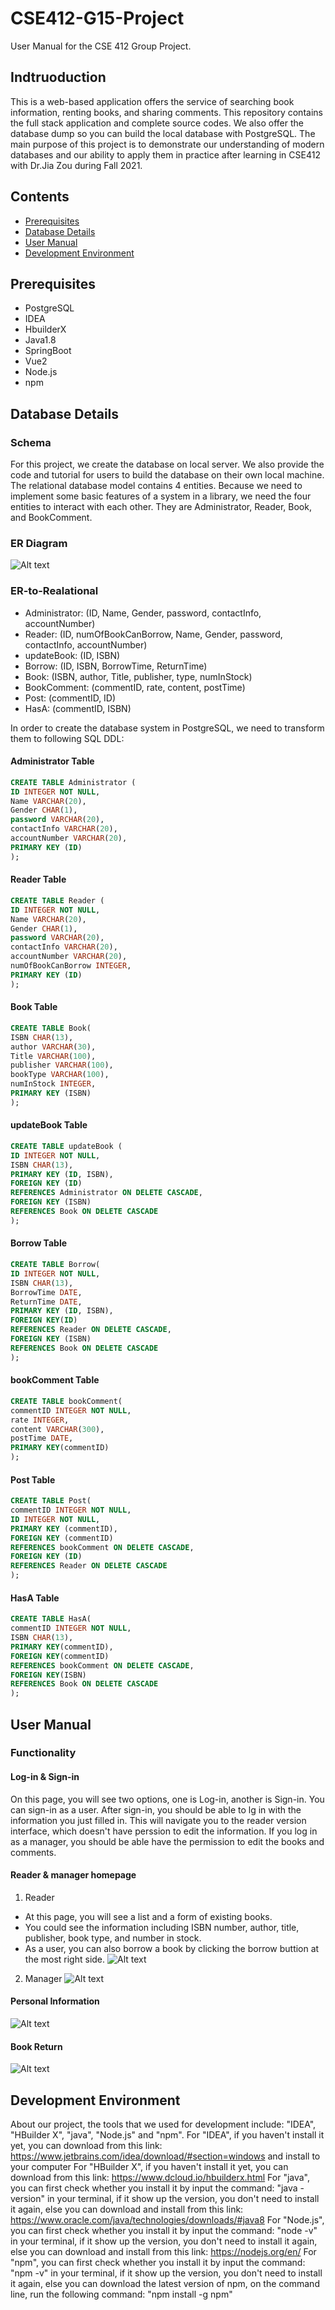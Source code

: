 # CSE412-G15-Project

User Manual for the CSE 412 Group Project.

## Indtruoduction

This is a web-based application offers the service of searching book information, renting books, and sharing comments. This repository contains the full stack application and complete source codes. We also offer the database dump so you can build the local database with PostgreSQL. The main purpose of this project is to demonstrate our understanding of modern databases and our ability to apply them in practice after learning in CSE412 with Dr.Jia Zou during Fall 2021.

## Contents

 - [Prerequisites](#Prerequisites)
 - [Database Details](#Database-Details)
 - [User Manual](#User-Manual)
 - [Development Environment](#Development-Environment)

## Prerequisites

 - PostgreSQL
 - IDEA
 - HbuilderX
 - Java1.8
 - SpringBoot
 - Vue2
 - Node.js
 - npm

## Database Details
### Schema

For this project, we create the database on local server. We also provide the code and tutorial for users to build the database on their own local machine. The relational database model contains 4 entities. Because we need to implement some basic features of a system in a library, we need the four entities to interact with each other. They are Administrator, Reader, Book, and BookComment.

### ER Diagram

![Alt text](./img/ER.png)

### ER-to-Realational

- Administrator: (ID, Name, Gender, password, contactInfo, accountNumber)
- Reader: (ID, numOfBookCanBorrow, Name, Gender, password, contactInfo, accountNumber)
- updateBook: (ID, ISBN)
- Borrow: (ID, ISBN, BorrowTime, ReturnTime)
- Book: (ISBN, author, Title, publisher, type, numInStock)
- BookComment: (commentID, rate, content, postTime)
- Post: (commentID, ID)
- HasA: (commentID, ISBN)

In order to create the database system in PostgreSQL, we need to transform them to following SQL DDL:

#### Administrator Table

~~~~sql
CREATE TABLE Administrator (
ID INTEGER NOT NULL,
Name VARCHAR(20),
Gender CHAR(1),
password VARCHAR(20),
contactInfo VARCHAR(20),
accountNumber VARCHAR(20),
PRIMARY KEY (ID)
);
~~~~

#### Reader Table

~~~~sql
CREATE TABLE Reader (
ID INTEGER NOT NULL,
Name VARCHAR(20),
Gender CHAR(1),
password VARCHAR(20),
contactInfo VARCHAR(20),
accountNumber VARCHAR(20),
numOfBookCanBorrow INTEGER,
PRIMARY KEY (ID)
);
~~~~

#### Book Table

~~~~sql
CREATE TABLE Book(
ISBN CHAR(13),
author VARCHAR(30),
Title VARCHAR(100),
publisher VARCHAR(100),
bookType VARCHAR(100),
numInStock INTEGER,
PRIMARY KEY (ISBN)
);
~~~~

#### updateBook Table

~~~~sql
CREATE TABLE updateBook (
ID INTEGER NOT NULL,
ISBN CHAR(13),
PRIMARY KEY (ID, ISBN),
FOREIGN KEY (ID)
REFERENCES Administrator ON DELETE CASCADE,
FOREIGN KEY (ISBN)
REFERENCES Book ON DELETE CASCADE
);
~~~~

#### Borrow Table

~~~~sql
CREATE TABLE Borrow(
ID INTEGER NOT NULL,
ISBN CHAR(13),
BorrowTime DATE,
ReturnTime DATE,
PRIMARY KEY (ID, ISBN),
FOREIGN KEY(ID)
REFERENCES Reader ON DELETE CASCADE,
FOREIGN KEY (ISBN)
REFERENCES Book ON DELETE CASCADE
);
~~~~

#### bookComment Table

~~~~sql
CREATE TABLE bookComment(
commentID INTEGER NOT NULL,
rate INTEGER,
content VARCHAR(300),
postTime DATE,
PRIMARY KEY(commentID)
);
~~~~

#### Post Table

~~~~sql
CREATE TABLE Post(
commentID INTEGER NOT NULL,
ID INTEGER NOT NULL,
PRIMARY KEY (commentID),
FOREIGN KEY (commentID)
REFERENCES bookComment ON DELETE CASCADE,
FOREIGN KEY (ID)
REFERENCES Reader ON DELETE CASCADE
);
~~~~

#### HasA Table

~~~~sql
CREATE TABLE HasA(
commentID INTEGER NOT NULL,
ISBN CHAR(13),
PRIMARY KEY(commentID),
FOREIGN KEY(commentID)
REFERENCES bookComment ON DELETE CASCADE,
FOREIGN KEY(ISBN)
REFERENCES Book ON DELETE CASCADE
);
~~~~

## User Manual
### Functionality
#### Log-in & Sign-in
On this page, you will see two options, one is Log-in, another is Sign-in. You can sign-in as a user. After sign-in, you should be able to lg in with the information you just filled in. This will navigate you to the reader version interface, which doesn't have perssion to edit the information. If you log in as a manager, you should be able have the permission to edit the books and comments.

#### Reader & manager homepage
1. Reader
- At this page, you will see a list and a form of existing books. 
- You could see the information including ISBN number, author, title, publisher, book type, and number in stock.
- As a user, you can also borrow a book by clicking the borrow buttion at the most right side.
![Alt text](./img/rsearch.jpg)
2. Manager
![Alt text](./img/msearch.jpg)

#### Personal Information

![Alt text](./img/pinfo.jpg)

#### Book Return

![Alt text](./img/return.jpg)

## Development Environment
About our project, the tools that we used for development include: "IDEA", "HBuilder X", "java", "Node.js" and "npm".
For "IDEA", if you haven't install it yet, you can download from this link: https://www.jetbrains.com/idea/download/#section=windows and install to your computer
For "HBuilder X", if you haven't install it yet, you can download from this link: https://www.dcloud.io/hbuilderx.html
For "java", you can first check whether you install it by input the command: "java -version" in your terminal, if it show up the version, you don't need to install it again, else you can download and install from this link: https://www.oracle.com/java/technologies/downloads/#java8
For "Node.js", you can first check whether you install it by input the command: "node -v" in your terminal, if it show up the version, you don't need to install it again, else you can download and install from this link: https://nodejs.org/en/
For "npm", you can first check whether you install it by input the command: "npm -v" in your terminal, if it show up the version, you don't need to install it again, else you can download the latest version of npm, on the command line, run the following command: "npm install -g npm"
